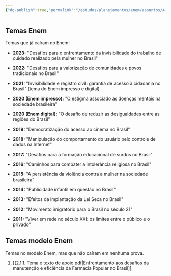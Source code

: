 ```yaml
---
{"dg-publish":true,"permalink":"/estudos/planejamentos/enem/assuntos/4-redacao/"}
---
```


## Temas Enem

Temas que já caíram no Enem:

- **2023:** "Desafios para o enfrentamento da invisibilidade do trabalho de cuidado realizado pela mulher no Brasil"

- **2022:** "Desafios para a valorização de comunidades e povos tradicionais no Brasil"

- **2021:** "Invisibilidade e registro civil: garantia de acesso à cidadania no Brasil" (tema do Enem impresso e digital)

- **2020 (Enem impresso):** "O estigma associado às doenças mentais na sociedade brasileira"

- **2020 (Enem digital):** "O desafio de reduzir as desigualdades entre as regiões do Brasil"

- **2019:** "Democratização do acesso ao cinema no Brasil"

- **2018:** "Manipulação do comportamento do usuário pelo controle de dados na Internet"

- **2017:** "Desafios para a formação educacional de surdos no Brasil"

- **2016:** "Caminhos para combater a intolerância religiosa no Brasil"

- **2015:** "A persistência da violência contra a mulher na sociedade brasileira"

- **2014:** "Publicidade infantil em questão no Brasil"

- **2013:** "Efeitos da implantação da Lei Seca no Brasil"

- **2012:** "Movimento imigratório para o Brasil no século 21"

- **2011:** "Viver em rede no século XXI: os limites entre o público e o privado"

## Temas modelo Enem

Temas no modelo Enem, mas que não caíram em nenhuma prova.

1. [[2.1.1. Tema e texto de apoio.pdf|Enfrentamento aos desafios da manutenção e eficiência da Farmácia Popular no Brasil]].
